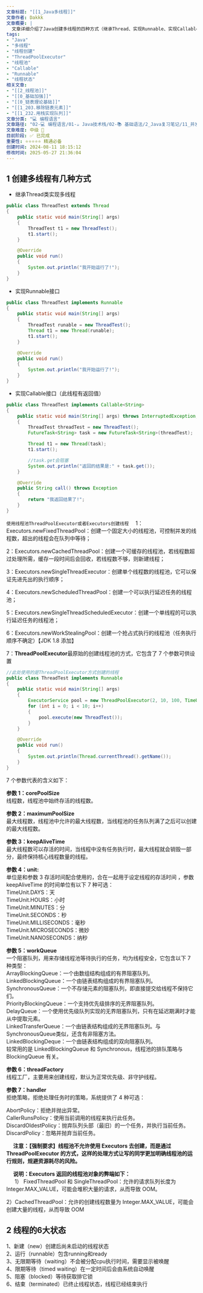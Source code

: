 ```yaml
---
文章标题: "[[1_Java多线程]]" 
文章作者: Dakkk
文章概要: |
  文章详细介绍了Java创建多线程的四种方式（继承Thread、实现Runnable、实现Callable、线程池）。重点讲解了ThreadPoolExecutor参数及拒绝策略，并强调避免使用Executors创建线程池以规避OOM风险。同时概述了线程的六大状态。
tags:
- "Java"
- "多线程"
- "线程创建"
- "ThreadPoolExecutor"
- "线程池"
- "Callable"
- "Runnable"
- "线程状态"
相关文章:
- "[[2_线程池]]"
- "[[0_基础加强]]"
- "[[0_链表理论基础]]"
- "[[1_203.移除链表元素]]"
- "[[1_232.用栈实现队列]]"
文章分类: "💻 编程语言"
文章路径: "02-💻 编程语言/01-☕ Java技术栈/02-📚 基础语法/2_Java复习笔记/11_并发、多线程/1_Java多线程.md"
文章难度: 中级 🌳
目前阶段: ✅ 已完成
重要性: ⭐⭐⭐⭐⭐ 精通必备
创建时间: 2024-08-11 18:15:12
修改时间: 2025-05-27 21:36:04
---
```


## 1 创建多线程有几种方式

- 继承Thread类实现多线程
```java
public class ThreadTest extends Thread
{
    public static void main(String[] args)
    {
        ThreadTest t1 = new ThreadTest();
        t1.start();
    }

    @Override
    public void run()
    {
        System.out.println("我开始运行了!");
    }
}
```

- 实现Runnable接口
```java
public class ThreadTest implements Runnable
{
    public static void main(String[] args)
    {
        ThreadTest runable = new ThreadTest();
        Thread t1 = new Thread(runable);
        t1.start();
    }

    @Override
    public void run()
    {
        System.out.println("我开始运行了!");
    }
}
```

- 实现Callable接口（此线程有返回值）
```java
public class ThreadTest implements Callable<String>
{
    public static void main(String[] args) throws InterruptedException, ExecutionException
    {
        ThreadTest threadTest = new ThreadTest();
        FutureTask<String> task = new FutureTask<String>(threadTest);

        Thread t1 = new Thread(task);
        t1.start();

        //task.get会阻塞
        System.out.println("返回的结果是:" + task.get());
    }

    @Override
    public String call() throws Exception
    {
        return "我返回结果了!";
    }
}
```

`使用线程池ThreadPoolExecutor或者Executors创建线程  `
1：Executors.newFixedThreadPool：创建一个固定大小的线程池，可控制并发的线程数，超出的线程会在队列中等待；  

2：Executors.newCachedThreadPool：创建一个可缓存的线程池，若线程数超过处理所需，缓存一段时间后会回收，若线程数不够，则新建线程；

3：Executors.newSingleThreadExecutor：创建单个线程数的线程池，它可以保证先进先出的执行顺序；  

4：Executors.newScheduledThreadPool：创建一个可以执行延迟任务的线程池；

5：Executors.newSingleThreadScheduledExecutor：创建一个单线程的可以执行延迟任务的线程池；  

6：Executors.newWorkStealingPool：创建一个抢占式执行的线程池（任务执行顺序不确定）【JDK 1.8 添加】  

7：**ThreadPoolExecutor**最原始的创建线程池的方式，它包含了 7 个参数可供设置

```java
//此处使用的是ThreadPoolExecutor方式创建的线程
public class ThreadTest implements Runnable
{
    public static void main(String[] args)
    {
        ExecutorService pool = new ThreadPoolExecutor(2, 10, 100, TimeUnit.MINUTES, new LinkedBlockingQueue<>(10));
        for (int i = 0; i < 10; i++)
        {
            pool.execute(new ThreadTest());
        }
    }

    @Override
    public void run()
    {
        System.out.println(Thread.currentThread().getName());
    }
}
```

7 个参数代表的含义如下：

**参数 1：corePoolSize**  
线程数，线程池中始终存活的线程数。

**参数 2：maximumPoolSize**  
最大线程数，线程池中允许的最大线程数，当线程池的任务队列满了之后可以创建的最大线程数。

**参数 3：keepAliveTime**  
最大线程数可以存活的时间，当线程中没有任务执行时，最大线程就会销毁一部分，最终保持核心线程数量的线程。

**参数 4：unit:**  
单位是和参数 3 存活时间配合使用的，合在一起用于设定线程的存活时间 ，参数 keepAliveTime 的时间单位有以下 7 种可选：  
TimeUnit.DAYS：天  
TimeUnit.HOURS：小时  
TimeUnit.MINUTES：分  
TimeUnit.SECONDS：秒  
TimeUnit.MILLISECONDS：毫秒  
TimeUnit.MICROSECONDS：微妙  
TimeUnit.NANOSECONDS：纳秒

**参数 5：workQueue**  
一个阻塞队列，用来存储线程池等待执行的任务，均为线程安全，它包含以下 7 种类型：  
ArrayBlockingQueue：一个由数组结构组成的有界阻塞队列。  
LinkedBlockingQueue：一个由链表结构组成的有界阻塞队列。  
SynchronousQueue：一个不存储元素的阻塞队列，即直接提交给线程不保持它们。  
PriorityBlockingQueue：一个支持优先级排序的无界阻塞队列。  
DelayQueue：一个使用优先级队列实现的无界阻塞队列，只有在延迟期满时才能从中提取元素。  
LinkedTransferQueue：一个由链表结构组成的无界阻塞队列。与SynchronousQueue类似，还含有非阻塞方法。  
LinkedBlockingDeque：一个由链表结构组成的双向阻塞队列。  
较常用的是 LinkedBlockingQueue 和 Synchronous，线程池的排队策略与 BlockingQueue 有关。

**参数 6：threadFactory**  
线程工厂，主要用来创建线程，默认为正常优先级、非守护线程。

**参数 7：handler**  
拒绝策略，拒绝处理任务时的策略，系统提供了 4 种可选：

AbortPolicy：拒绝并抛出异常。  
CallerRunsPolicy：使用当前调用的线程来执行此任务。  
DiscardOldestPolicy：抛弃队列头部（最旧）的一个任务，并执行当前任务。  
DiscardPolicy：忽略并抛弃当前任务。

   **注意：【强制要求】线程池不允许使用 Executors 去创建，而是通过 ThreadPoolExecutor 的方式，这样的处理方式让写的同学更加明确线程池的运行规则，规避资源耗尽的风险。**

   **说明：Executors 返回的线程池对象的弊端如下：**  
   
1） FixedThreadPool 和 SingleThreadPool：允许的请求队列长度为 Integer.MAX_VALUE，可能会堆积大量的请求，从而导致 OOM。

2）CachedThreadPool：允许的创建线程数量为 Integer.MAX_VALUE，可能会创建大量的线程，从而导致 OOM

## 2 线程的6大状态

1、新建（new）创建后尚未启动的线程状态  
2、运行（runnable）包含running和ready  
3、无限期等待（waiting）不会被分配cpu执行时间，需要显示被唤醒  
4、限期等待（timed waiting）在一定时间后会由系统自动唤醒  
5、阻塞（blocked）等待获取排它锁  
6、结束（terminated）已终止线程状态，线程已经结束执行

